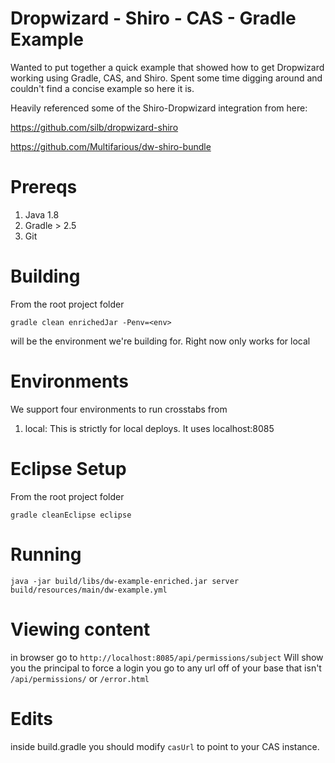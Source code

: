 # Dropwizard - Shiro - CAS - Gradle Example
Wanted to put together a quick example that showed how to get Dropwizard working using Gradle, CAS, and Shiro. Spent some time digging around and couldn't find a concise example so here it is. 

Heavily referenced some of the Shiro-Dropwizard integration from here:

https://github.com/silb/dropwizard-shiro

https://github.com/Multifarious/dw-shiro-bundle

# Prereqs
1. Java 1.8
2. Gradle > 2.5
3. Git

# Building
From the root project folder
```
gradle clean enrichedJar -Penv=<env>
```

<env> will be the environment we're building for.
Right now only works for local

# Environments
We support four environments to run crosstabs from
1. local: This is strictly for local deploys. It uses localhost:8085

# Eclipse Setup
From the root project folder
```
gradle cleanEclipse eclipse
```

# Running
```java -jar build/libs/dw-example-enriched.jar server build/resources/main/dw-example.yml```

# Viewing content
in browser go to 
`http://localhost:8085/api/permissions/subject`
Will show you the principal
to force a login you go to any url off of your base that isn't `/api/permissions/` or `/error.html`

# Edits
inside build.gradle you should modify `casUrl` to point to your CAS instance.
